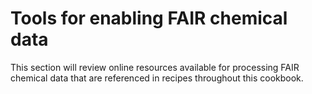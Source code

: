 # Tools for enabling FAIR chemical data

This section will review online resources available for processing FAIR chemical data that are referenced in recipes throughout this cookbook. 

